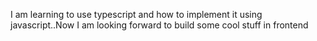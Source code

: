 I am learning to use typescript and how to implement it using javascript..Now I am looking forward to build some cool stuff in frontend
